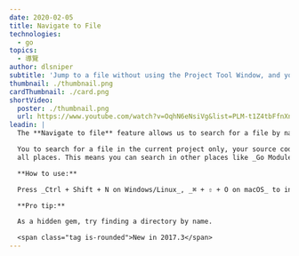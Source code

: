 ```yaml
---
date: 2020-02-05
title: Navigate to File
technologies:
  - go
topics:
  - 導覽
author: dlsniper
subtitle: 'Jump to a file without using the Project Tool Window, and your mouse'
thumbnail: ./thumbnail.png
cardThumbnail: ./card.png
shortVideo:
  poster: ./thumbnail.png
  url: https://www.youtube.com/watch?v=OqhN6eNsiVg&list=PLM-t1Z4tbFfnXnghmtk6WVz10_pivOw25&index=7&t=0s
leadin: |
  The **Navigate to file** feature allows us to search for a file by name, even if we know only part of it.

  You to search for a file in the current project only, your source code only, or
  all places. This means you can search in other places like _Go Modules_ dependencies and _GOROOT_.

  **How to use:**

  Press _Ctrl + Shift + N on Windows/Linux_, _⌘ + ⇧ + O on macOS_ to invoke the **Navigate to file** pop-up.

  **Pro tip:**

  As a hidden gem, try finding a directory by name.

  <span class="tag is-rounded">New in 2017.3</span>
---
```



